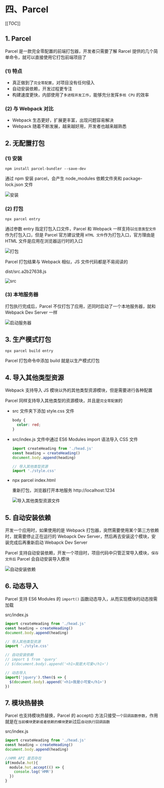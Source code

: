 # 四、Parcel

[[_TOC_]]

## 1. Parcel

Parcel 是一款完全零配置的前端打包器，开发者只需要了解 Rarcel 提供的几个简单命令，就可以直接使用它打包前端项目了

### (1) 特点

* 真正做到了`完全零配置`，对项目没有任何侵入
* 自动安装依赖，开发过程更专注
* 构建速度更快，内部使用了`多进程并发工作`，能够充分发挥`多核 CPU` 的效率

### (2) 与 Webpack 对比

* Webpack 生态更好，扩展更丰富，出现问题容易解决
* Webpack 随着不断发展，越来越好用，开发者也越来越熟悉

## 2. 无配置打包

### (1) 安装

`npm install parcel-bundler --save-dev`
  
通过 npm 安装 parcel，会产生 node_modules 依赖文件夹和 package-lock.json 文件

![安装](../../images/前端模块化/parcel/安装.png)

### (2) 打包

`npx parcel entry`
  
通过参数 entry 指定打包入口文件，Parcel 和 Webpack 一样支持以`任意类型文件`作为打包入口，但是 Parcel 官方建议使用 `HTML 文件`作为打包入口，官方理由是 HTML 文件是应用在浏览器运行时的入口

![打包](../../images/前端模块化/parcel/打包.png)

Parcel 打包结果与 Webpack 相似，JS 文件代码都是不易阅读的

dist/src.a2b27638.js

![src](../../images/前端模块化/parcel/src.png)

### (3) 本地服务器

打包执行完成后，Parcel 不仅打包了应用，还同时启动了一个本地服务器，就和 Webpack Dev Server 一样

![启动服务器](../../images/前端模块化/parcel/启动服务器.png)

## 3. 生产模式打包

`npx parcel build entry`

Parcel 打包命令中添加 build 就是以生产模式打包

## 4. 导入其他类型资源

Webpack 支持导入 JS 模块以外的其他类型资源模块，但是需要进行各种配置

Parcel 同样支持导入其他类型的资源模块，并且是`完全零配置`的

* src 文件夹下添加 style.css 文件
  
  ```css
  body {
    color: red;
  }
  ```

* src/index.js 文件中通过 ES6 Modules import 语法导入 CSS 文件
  
  ```javascript
  import createHeading from './head.js'
  const heading = createHeading()
  document.body.append(heading)

  // 导入其他类型资源
  import './style.css'
  ```

* npx parcel index.html
  
  重新打包，浏览器打开本地服务 http://localhost:1234

  ![导入其他类型资源文件](../../images/前端模块化/parcel/导入其他类型资源文件.png)

## 5. 自动安装依赖

开发一个应用时，如果使用的是 Webpack 打包器，突然需要使用某个第三方依赖时，就需要停止正在运行的 Webapck Dev Server，然后再去安装这个模块，安装完成后再重新启动 Webapck Dev Server

Parcel 支持自动安装依赖，开发一个项目时，项目代码中只管正常导入模块，`保存文件后` Parcel 会自动安装导入模块

![自动安装依赖](../../images/前端模块化/parcel/自动安装依赖.gif)

## 6. 动态导入

Parcel 支持 ES6 Modules 的 `import()` 函数动态导入，从而实现模块的动态按需加载

src/index.js

```javascript
import createHeading from './head.js'
const heading = createHeading()
document.body.append(heading)

// 导入其他类型资源
import './style.css'

// 自动安装依赖
// import $ from 'query'
// $(document.body).append('<h1>我是大可爱</h1>')

// 动态导入
import('jquery').then($ => {
  $(document.body).append('<h1>我是小可爱</h1>')
})
```

## 7. 模块热替换

Parcel 也支持模块热替换，Parcel 的 accept() 方法只接受`一个回调函数参数`，作用就是在`当前模块更新或者依赖的模块更新`过后`自动执行回调函数`

src/index.js

```javascript
import createHeading from './head.js'
const heading = createHeading()
document.body.append(heading)

//HMR API 是否存在
if(module.hot){
  module.hot.accept(() => {
    console.log('HMR')
  })
}
```
